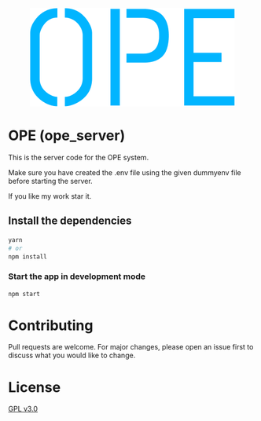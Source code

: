 <p align = "center"><img alt="OPE logo" src="https://github.com/tmotagam/Online_Protracted_Examination/blob/main/ope.png"></p>

# OPE (ope_server)

This is the server code for the OPE system.

Make sure you have created the .env file using the given dummyenv file before starting the server.

If you like my work star it.

## Install the dependencies
```bash
yarn
# or
npm install
```

### Start the app in development mode
```bash
npm start
```
# Contributing
Pull requests are welcome. For major changes, please open an issue first to discuss what you would like to change.

# License
[GPL v3.0](./public/LICENSE)